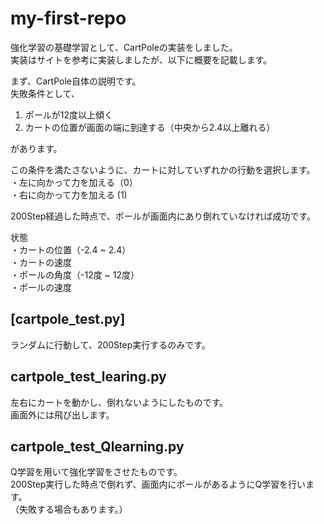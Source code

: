 # my-first-repo

強化学習の基礎学習として、CartPoleの実装をしました。  
実装はサイトを参考に実装しましたが、以下に概要を記載します。

まず、CartPole自体の説明です。  
失敗条件として、
1. ポールが12度以上傾く
2. カートの位置が画面の端に到達する（中央から2.4以上離れる）

があります。

この条件を満たさないように、カートに対していずれかの行動を選択します。  
・左に向かって力を加える（0）  
・右に向かって力を加える (1)  

200Step経過した時点で、ポールが画面内にあり倒れていなければ成功です。


状態  
・カートの位置（-2.4 ~ 2.4）  
・カートの速度  
・ポールの角度（-12度 ~ 12度）  
・ポールの速度  



## [cartpole_test.py]
ランダムに行動して、200Step実行するのみです。  


## cartpole_test_learing.py
左右にカートを動かし、倒れないようにしたものです。  
画面外には飛び出します。  


## cartpole_test_Qlearning.py
Q学習を用いて強化学習をさせたものです。  
200Step実行した時点で倒れず、画面内にポールがあるようにQ学習を行います。  
（失敗する場合もあります。）  

